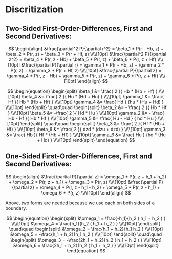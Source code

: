 # Discritization

## Two-Sided First-Order-Differences, First and Second Derivatives:

$$
\begin{align}
&\frac{\partial^2 P}{\partial r^2}  = \beta_1 * P(r - Hb, z) +  \beta_2 * P(r, z) +  \beta_3 * P(r + Hf, z) \\\\[10pt]  
&\frac{\partial^2 P}{\partial z^2}  =  \beta_4 * P(r, z - Hb) +  \beta_5 * P(r, z) +  \beta_6 * P(r, z + Hf) \\\\[10pt]  
&\frac{\partial P}{\partial r}  = \gamma_1 * P(r - Hb, z) + \gamma_2 * P(r, z)  + \gamma_3 * P(r + Hf, z) \\\\[10pt]  
&\frac{\partial P}{\partial z}  = \gamma_4 * P(r, z - Hb) + \gamma_5 * P(r, z)  + \gamma_6 * P(r, z + Hf) \\\\[10pt]  
\end{align} 
$$

$$
\begin{equation}
  \begin{split}
    \beta_1 &= \frac{ 2 }{ Hb * (Hb + Hf) } \\\\[10pt]
    \beta_4 &= \frac{ 2 }{ Hu * (Hd + Hu) } \\\\[10pt]
    \gamma_1 &= \frac{ Hf }{ Hb * (Hb + Hf) } \\\\[10pt]
    \gamma_4 &= \frac{ Hd } {hu * (Hu + Hd) } \\\\[10pt]
  \end{split}
\quad\quad
  \begin{split}
    \beta_2 &= - \frac{ 2 }{ Hb * Hf } \\\\[10pt]
    \beta_5 &= -\frac{ 2 }{ Hd * Hu } \\\\[10pt]
    \gamma_2 &= - \frac{ Hb - Hf }{ Hb * Hf } \\\\[10pt]
    \gamma_5 &= \frac{ Hu - Hd } { hd * Hu } \\\\[10pt]
  \end{split}
\quad\quad
\begin{split}
    \beta_3 &= \frac{ 2 }{ Hf * (Hb + Hf) } \\\\[10pt]
    \beta_6 &= \frac{ 2 }{ dzd * (dzu + dzd) } \\\\[10pt]
    \gamma_3 &= \frac{ Hb }{ Hf * (Hb + Hf) } \\\\[10pt]
    \gamma_6 &= \frac{ Hu } {hd * (Hu + Hd) } \\\\[10pt]
\end{split}
\end{equation}
$$

## One-Sided First-Order-Differences, First and Second Derivatives:

$$
\begin{align}
&\frac{\partial P}{\partial z}  =  \omega_1 * P(r, z + h_1 + h_2) +  \omega_2 * P(r, z + h_1) +  \omega_3 * P(r, z) \\\\[10pt]  
&\frac{\partial P}{\partial z}  =  \omega_4 * P(r, z - h_1 - h_2) +  \omega_5 * P(r, z - h_1) +  \omega_6 * P(r, z) \\\\[10pt]  
\end{align} 
$$

Above, two forms are needed because we use each on both sides of a boundary. 

$$
\begin{equation}
  \begin{split}
    &\omega_1 = \frac{-h_1}{h_2 ( h_1 + h_2 ) } \\\\[10pt]  
    &\omega_4 = \frac{h_1}{h_2 ( h_1 + h_2 ) } \\\\[10pt]  
  \end{split}
\quad\quad
  \begin{split}
    &\omega_2 = \frac{h_1 + h_2}{h_1 h_2 } \\\\[10pt]  
    &\omega_5 = -\frac{h_1 + h_2}{h_1 h_2  } \\\\[10pt]  
  \end{split}
\quad\quad
\begin{split}
    &\omega_3 = -\frac{2h_1 + h_2}{h_2 ( h_1 + h_2 ) } \\\\[10pt]  
    &\omega_6 = \frac{2h_1 + h_2}{h_2 ( h_1 + h_2 ) } \\\\[10pt]  
\end{split}
\end{equation}
$$
